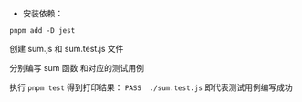 * 安装依赖：

```
pnpm add -D jest
```

创建 sum.js 和 sum.test.js 文件

分别编写 sum 函数 和对应的测试用例

执行 `pnpm test` 得到打印结果： `PASS  ./sum.test.js` 即代表测试用例编写成功

